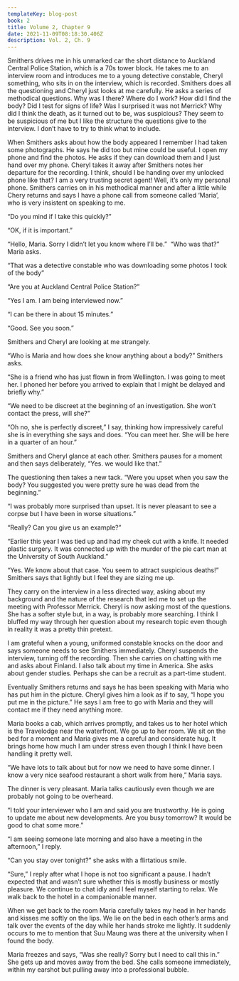```yaml
---
templateKey: blog-post
book: 2
title: Volume 2, Chapter 9
date: 2021-11-09T08:18:30.406Z
description: Vol. 2, Ch. 9
---
```

Smithers drives me in his unmarked car the short distance to Auckland Central Police Station, which is a 70s tower block. He takes me to an interview room and introduces me to a young detective constable, Cheryl something, who sits in on the interview, which is recorded. Smithers does all the questioning and Cheryl just looks at me carefully. He asks a series of methodical questions. Why was I there? Where do I work? How did I find the body? Did I test for signs of life? Was I surprised it was not Merrick? Why did I think the death, as it turned out to be, was suspicious? They seem to be suspicious of me but I like the structure the questions give to the interview. I don’t have to try to think what to include.

When Smithers asks about how the body appeared I remember I had taken some photographs. He says he did too but mine could be useful. I open my phone and find the photos. He asks if they can download them and I just hand over my phone. Cheryl takes it away after Smithers notes her departure for the recording. I think, should I be handing over my unlocked phone like that? I am a very trusting secret agent! Well, it’s only my personal phone. Smithers carries on in his methodical manner and after a little while Chery returns and says I have a phone call from someone called ‘Maria’, who is very insistent on speaking to me. 

“Do you mind if I take this quickly?”

“OK, if it is important.”

“Hello, Maria. Sorry I didn’t let you know where I’ll be.”  “Who was that?” Maria asks.

“That was a detective constable who was downloading some photos I took of the body”

“Are you at Auckland Central Police Station?”

“Yes I am. I am being interviewed now.”

“I can be there in about 15 minutes.”

“Good. See you soon.”

Smithers and Cheryl are looking at me strangely.

“Who is Maria and how does she know anything about a body?” Smithers asks.

“She is a friend who has just flown in from Wellington. I was going to meet her. I phoned her before you arrived to explain that I might be delayed and briefly why.”

“We need to be discreet at the beginning of an investigation. She won’t contact the press, will she?”

“Oh no, she is perfectly discreet,” I say, thinking how impressively careful she is in everything she says and does. “You can meet her. She will be here in a quarter of an hour.”

Smithers and Cheryl glance at each other. Smithers pauses for a moment and then says deliberately, “Yes. we would like that.” 

The questioning then takes a new tack. “Were you upset when you saw the body? You suggested you were pretty sure he was dead from the beginning.”

“I was probably more surprised than upset. It is never pleasant to see a corpse but I have been in worse situations.”

“Really? Can you give us an example?”

“Earlier this year I was tied up and had my cheek cut with a knife. It needed plastic surgery. It was connected up with the murder of the pie cart man at the University of South Auckland.”

“Yes. We know about that case. You seem to attract suspicious deaths!” Smithers says that lightly but I feel they are sizing me up.

They carry on the interview in a less directed way, asking about my background and the nature of the research that led me to set up the meeting with Professor Merrick. Cheryl is now asking most of the questions.  She has a softer style but, in a way, is probably more searching. I think I bluffed my way through her  question about my research topic  even though in reality it was a pretty thin pretext.

I am grateful when a young, uniformed constable knocks on the door and says someone needs to see Smithers immediately. Cheryl suspends the interview, turning off the recording. Then she carries on chatting with me and asks about Finland. I also talk about my time in America. She asks about gender studies. Perhaps she can be a recruit as a part-time student.

Eventually Smithers returns and says he has been speaking with Maria who has put him in the picture. Cheryl gives him a look as if to say, “I hope you put me  in the picture.”  He says I am free to go with Maria and they will contact me if they need anything more.

Maria books a cab, which arrives promptly, and takes us to her hotel which is the Travelodge near the waterfront. We go up to her room. We sit on the bed for a moment and Maria gives me a careful and considerate hug. It brings home how much I am under stress even though I think I have been handling it pretty well. 

“We have lots to talk about but for now we need to have some dinner. I know a very nice seafood restaurant a short walk from here,” Maria says.

The dinner is very pleasant. Maria talks cautiously even though we are probably not going to be overheard.

“I told your interviewer who I am and said you are trustworthy. He is going to update me about new developments. Are you busy tomorrow? It would be good to chat some more.”

“I am seeing someone late morning and also have a meeting in the afternoon,” I reply.

“Can you stay over tonight?” she asks with a flirtatious smile.

“Sure,” I reply after what I hope is not too significant a pause. I hadn’t expected that and wasn’t sure whether this is mostly business or mostly pleasure. We continue to chat idly and I feel myself starting to relax. We walk back to the hotel in a companionable manner.

When we get back to the room Maria carefully takes my head in her hands and kisses me softly on the lips. We lie on the bed in each other’s arms and talk over the events of the day while her hands stroke me lightly. It suddenly occurs to me to mention that Suu Maung was there at the university when I found the body. 

Maria freezes and says, “Was she really? Sorry but I need to call this in.” She gets up and moves away from the bed. She calls someone immediately, within my earshot but pulling away into a professional bubble.